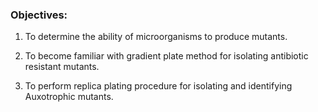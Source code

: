 ### Objectives:
 
1. To determine the ability of microorganisms to produce mutants.

2. To become familiar with gradient plate method for isolating antibiotic resistant mutants.

3. To perform replica plating procedure for isolating and identifying Auxotrophic mutants.


